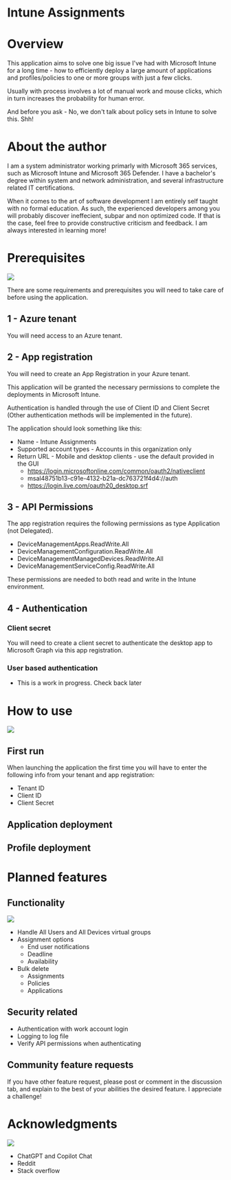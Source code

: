 # Intune Assignments

# Overview

This application aims to solve one big issue I've had with Microsoft Intune for a long time - how to efficiently deploy a large amount of applications and profiles/policies to one or more groups with just a few clicks.

Usually with process involves a lot of manual work and mouse clicks, which in turn increases the probability for human error.

And before you ask - No, we don't talk about policy sets in Intune to solve this. Shh!

# About the author

I am a system administrator working primarly with Microsoft 365 services, such as Microsoft Intune and Microsoft 365 Defender. I have a bachelor's degree within system and network administration, and several infrastructure related IT certifications.

When it comes to the art of software development I am entirely self taught with no formal education. As such, the experienced developers among you will probably discover ineffecient, subpar and non optimized code. If that is the case, feel free to provide constructive criticism and feedback. I am always interested in learning more!




# Prerequisites
![](https://img.shields.io/badge/START%20HERE-red)


There are some requirements and prerequisites you will need to take care of before using the application.

## 1 - Azure tenant

You will need access to an Azure tenant.


## 2 - App registration


You will need to create an App Registration in your Azure tenant. 

This application will be granted the necessary permissions to complete the deployments in Microsoft Intune.

Authentication is handled through the use of Client ID and Client Secret (Other authentication methods will be implemented in the future).

The application should look something like this:

- Name - Intune Assignments
- Supported account types - Accounts in this organization only
- Return URL - Mobile and desktop clients - use the default provided in the GUI
    - https://login.microsoftonline.com/common/oauth2/nativeclient
    - msal48751b13-c91e-4132-b21a-dc763721f4d4://auth
    - https://login.live.com/oauth20_desktop.srf

## 3 - API Permissions

The app registration requires the following permissions as type Application (not Delegated).

- DeviceManagementApps.ReadWrite.All
- DeviceManagementConfiguration.ReadWrite.All
- DeviceManagementManagedDevices.ReadWrite.All
- DeviceManagementServiceConfig.ReadWrite.All

These permissions are needed to both read and write in the Intune environment.


## 4 - Authentication

### Client secret

You will need to create a client secret to authenticate the desktop app to Microsoft Graph via this app registration.


### User based authentication

- This is a work in progress. Check back later




# How to use
![](https://img.shields.io/badge/How_to-_use-blue)

## First run

When launching the application the first time you will have to enter the following info from your tenant and app registration:

- Tenant ID
- Client ID
- Client Secret



## Application deployment

## Profile deployment

# Planned features

## Functionality
![](https://img.shields.io/badge/Upcoming-Stuff-green)

- Handle All Users and All Devices virtual groups
- Assignment options
    - End user notifications
    - Deadline
    - Availability
- Bulk delete
    - Assignments
    - Policies
    - Applications

## Security related

- Authentication with work account login
- Logging to log file
- Verify API permissions when authenticating


## Community feature requests

If you have other feature request, please post or comment in the discussion tab, and explain to the best of your abilities the desired feature. I appreciate a challenge!

# Acknowledgments
![](https://img.shields.io/badge/Thanks-green)
- ChatGPT and Copilot Chat
- Reddit
- Stack overflow
